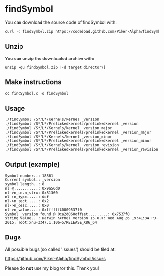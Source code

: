 findSymbol
==========

You can download the source code of findSymbol with:

``` sh
curl -o findSymbol.zip https://codeload.github.com/Piker-Alpha/findSymbol/zip/master
```


Unzip
-----

You can unzip the downloaded archive with:

```
unzip -qu findSymbol.zip [-d target directory]
```


Make instructions
-----------------

```
cc findSymbol.c -o findSymbol
``` 


Usage
-----

```
./findSymbol /S*/L*/Kernels/kernel _version
./findSymbol /S*/L*/Prelinkedkernels/prelinkedkernel _version
./findSymbol /S*/L*/Kernels/kernel _version_major
./findSymbol /S*/L*/Prelinkedkernels/prelinkedkernel _version_major
./findSymbol /S*/L*/Kernels/kernel _version_minor
./findSymbol /S*/L*/Prelinkedkernels/prelinkedkernel _version_minor
./findSymbol /S*/L*/Kernels/kernel _version_revision
./findSymbol /S*/L*/Prelinkedkernels/prelinkedkernel _version_revision
```

Output (example)
----------------
```
Symbol number..: 18861
Current symbol.: _version
symbol length..: 8
nl @...........: 0x9a56d0
nl->n_un.n_strx: 0x81360
nl->n_type.....: 0xf
nl->n_sect.....: 0x2
nl->n_desc.....: 0x0
nl->n_value....: 0xffffff80009537f0
Symbol _version found @ 0xa2d060offset.........: 0x7537f0
string value...: Darwin Kernel Version 15.0.0: Wed Aug 26 19:41:34 PDT 2015; root:xnu-3247.1.106~5/RELEASE_X86_64
```


Bugs
----

All possible bugs (so called 'issues') should be filed at:

https://github.com/Piker-Alpha/findSymbol/issues

Please do **not** use my blog for this. Thank you!
